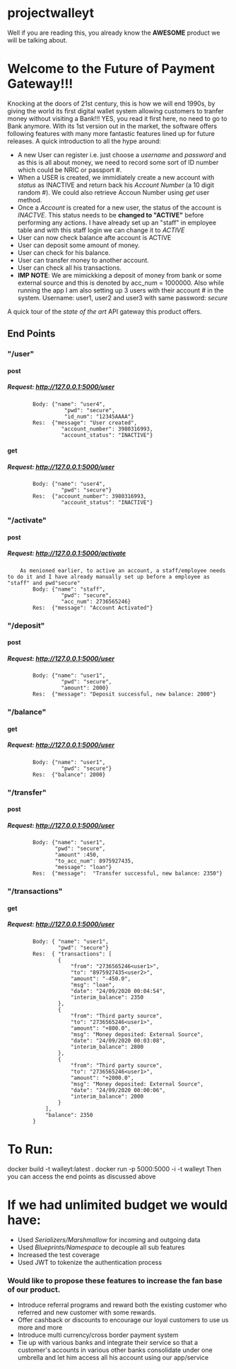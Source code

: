 # projectwalleyt

Well if you are reading this, you already know the **AWESOME** product we will be talking about.


# Welcome to the Future of Payment Gateway!!!
Knocking at the doors of 21st century, this is how we will end 1990s, by giving the world its first digital wallet system allowing customers to tranfer money without visiting a Bank!!! YES, you read it first here, no need to go to Bank anymore.
With its 1st version out in the market, the software offers following features with many more fantastic features lined up for future releases.
A quick introduction to all the hype around:
- A new User can register i.e. just choose a *username* and *password* and as this is all about money, we need to record some sort of ID number which could be NRIC or passport #. 
- When a USER is created, we immidiately create a new account with *status* as INACTIVE and return back his *Account Number* (a 10 digit random #). We could also retrieve Accoun Number using *get* user method.
- Once a *Account* is created for a new user, the status of the account is *INACTVE*. This status needs to be **changed to "ACTIVE"** before performing any actions. I have already set up an "staff" in employee table and with this staff login we can change it to *ACTIVE*
- User can now check balance afte account is ACTIVE
- User can deposit some amount of money.
- User can check for his balance.
- User can transfer money to another account.
- User can check all his transactions.
- **IMP NOTE**: We are mimickking a deposit of money from bank or some external source and this is denoted by acc_num = 1000000. Also while running the app I am also setting up 3 users with their account # in the system. Username: user1, user2 and user3 with same password: *secure*

A quick tour of the *state of the art* API gateway this product offers.
## End Points
### "/user"
#### post  
##### Request: http://127.0.0.1:5000/user
			Body: {"name": "user4",
					  "pwd": "secure",
					  "id_num": "12345AAAA"}
			Res:  {"message": "User created",
				     "account_number": 3980316993,
				     "account_status": "INACTIVE"}

#### get
##### Request: http://127.0.0.1:5000/user
			Body: {"name": "user4",
				     "pwd": "secure"}
			Res:  {"account_number": 3980316993,
				     "account_status": "INACTIVE"}

### "/activate"
#### post
##### Request: http://127.0.0.1:5000/activate
		As menioned earlier, to active an account, a staff/employee needs to do it and I have already manually set up before a employee as "staff" and pwd"secure"
			Body: {"name": "staff",
				     "pwd": "secure",
				     "acc_num": 2736565246}
			Res:  {"message": "Account Activated"}

### "/deposit"
#### post
##### Request: http://127.0.0.1:5000/user
			Body: {"name": "user1",
				     "pwd": "secure",
				     "amount": 2000}
			Res:  {"message": "Deposit successful, new balance: 2000"}

### "/balance"  
#### get
##### Request: http://127.0.0.1:5000/user
			Body: {"name": "user1",
				     "pwd": "secure"}
			Res:  {"balance": 2000}

### "/transfer"
#### post
##### Request: http://127.0.0.1:5000/user
			Body: {"name": "user1",
				   "pwd": "secure",
				   "amount" :450,
				   "to_acc_num": 8975927435,
				   "message": "loan"}
			Res:  {"message":  "Transfer successful, new balance: 2350"}

### "/transactions"
#### get
##### Request: http://127.0.0.1:5000/user
			Body: {	"name": "user1",
					"pwd": "secure"}
			Res:  { "transactions": [
			        {
			            "from": "2736565246<user1>",
			            "to": "8975927435<user2>",
			            "amount": "-450.0",
			            "msg": "loan",
			            "date": "24/09/2020 00:04:54",
			            "interim_balance": 2350
			        },
			        {
			            "from": "Third party source",
			            "to": "2736565246<user1>",
			            "amount": "+800.0",
			            "msg": "Money deposited: External Source",
			            "date": "24/09/2020 00:03:08",
			            "interim_balance": 2800
			        },
			        {
			            "from": "Third party source",
			            "to": "2736565246<user1>",
			            "amount": "+2000.0",
			            "msg": "Money deposited: External Source",
			            "date": "24/09/2020 00:00:06",
			            "interim_balance": 2000
			        }
			    ],
			    "balance": 2350
			}
      
# To Run:
docker build -t walleyt:latest .
docker run -p 5000:5000 -i -t walleyt
Then you can access the end points as discussed above

# If we had unlimited budget we would have:
- Used *Serializers/Marshmallow* for incoming and outgoing data
- Used *Blueprints/Namespace* to decouple all sub features
- Increased the test coverage
- Used JWT to tokenize the authentication process

### Would like to propose these features to increase the fan base of our product.
- Introduce referral programs and reward both the existing customer who referred and new customer with some rewards.
- Offer cashback or discounts to encourage our loyal customers to use us more and more
- Introduce multi currency/cross border payment system
- Tie up with various banks and integrate their service so that a customer's accounts in various other banks consolidate under one umbrella and let him access all his account using our app/service
